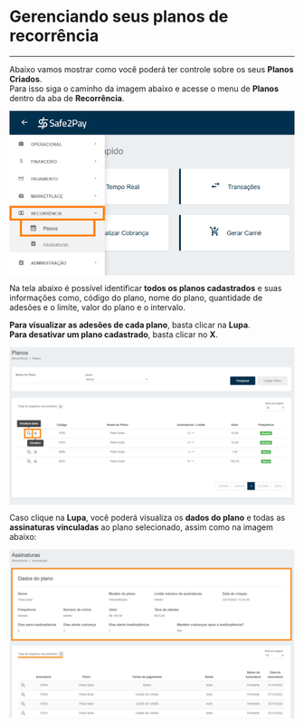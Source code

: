 # Gerenciando seus planos de recorrência
<hr>

Abaixo vamos mostrar como você poderá ter controle sobre os seus <b>Planos Criados</b>.<br>
Para isso siga o caminho da imagem abaixo e acesse o menu de <b>Planos</b> dentro da aba de <b>Recorrência</b>.

<img src="../imagens/GerenPlano01.png" style="display:block; margin-left:auto; margin-right:auto">

Na tela abaixo é possível identificar <b>todos os planos cadastrados</b> e suas informações como, código do plano, nome do plano, quantidade de adesões e o limite, valor do plano e o intervalo.

<b>Para visualizar as adesões de cada plano</b>, basta clicar na <b>Lupa</b>.<br>
<b>Para desativar um plano cadastrado</b>, basta clicar no <b>X</b>.

<img src="../imagens/GerenPlano02.png" style="display:block; margin-left:auto; margin-right:auto">

Caso clique na <b>Lupa</b>, você poderá visualiza os <b>dados do plano</b> e todas as <b>assinaturas vinculadas</b> ao plano selecionado, assim como na imagem abaixo:

<img src="../imagens/GerenPlano03.png" style="display:block; margin-left:auto; margin-right:auto">

<my-footer></my-footer>